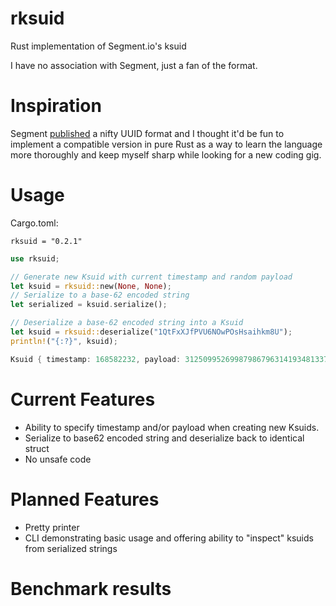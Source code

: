 # rksuid
 Rust implementation of Segment.io's ksuid

 I have no association with Segment, just a fan of the format.

# Inspiration
Segment [published](https://segment.com/blog/a-brief-history-of-the-uuid/) a nifty UUID format and I thought it'd be fun to implement a compatible version in pure Rust as a way to learn the language more thoroughly and keep myself sharp while looking for a new coding gig.

# Usage
Cargo.toml:
```
rksuid = "0.2.1"
```

```rust
use rksuid;

// Generate new Ksuid with current timestamp and random payload
let ksuid = rksuid::new(None, None);
// Serialize to a base-62 encoded string
let serialized = ksuid.serialize();

// Deserialize a base-62 encoded string into a Ksuid
let ksuid = rksuid::deserialize("1QtFxXJfPVU6NOwPOsHsaihkm8U");
println!("{:?}", ksuid);
```
```rust
Ksuid { timestamp: 168582232, payload: 312509952699879867963141934813379438280 }
```



# Current Features
- Ability to specify timestamp and/or payload when creating new Ksuids.
- Serialize to base62 encoded string and deserialize back to identical struct
- No unsafe code

# Planned Features
- Pretty printer
- CLI demonstrating basic usage and offering ability to "inspect" ksuids from serialized strings

# Benchmark results
